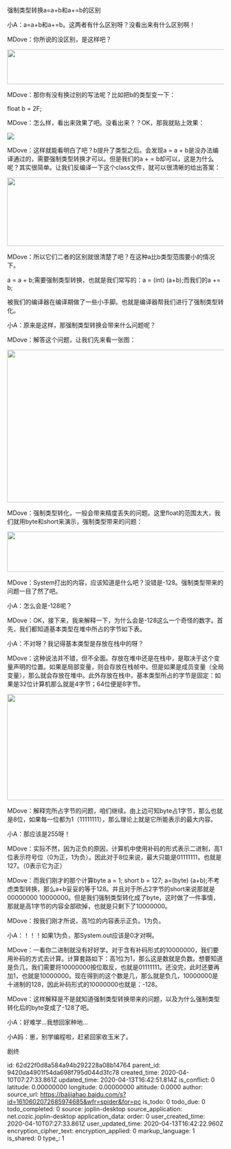 强制类型转换a=a+b和a+=b的区别


小A：a=a+b和a+=b。这两者有什么区别呀？没看出来有什么区别啊！

MDove：你所说的没区别，是这样吧？

<img width="600" height="81" src=":/2c14e49e14de4bc49d1c2f8c545a9d82"/>

MDove：那你有没有换过别的写法呢？比如把b的类型变一下：

float b = 2F;

MDove：怎么样，看出来效果了吧。没看出来？？OK，那我就贴上效果：

![](:/2f92947bb9754c92962806a6ec69f47f)

MDove：这样就能看明白了吧？b提升了类型之后。会发现a = a + b是没办法编译通过的，需要强制类型转换才可以。但是我们的a + = b却可以，这是为什么呢？其实很简单。让我们反编译一下这个class文件，就可以很清晰的给出答案：

<img width="600" height="160" src=":/d34bdacd082d478cb2188456ec34c52e"/>

MDove：所以它们二者的区别就很清楚了吧？在这种a比b类型范围要小的情况下。

a = a + b;需要强制类型转换，也就是我们常写的：a = (int) (a+b);而我们的a += b;

被我们的编译器在编译期做了一些小手脚。也就是编译器帮我们进行了强制类型转化。

小A：原来是这样，那强制类型转换会带来什么问题呢？

MDove：解答这个问题，让我们先来看一张图：

<img width="600" height="355" src=":/2ba584a5dae14311864082e576b6619c"/>

MDove：强制类型转化，一般会带来精度丢失的问题。这里float的范围太大，我们就用byte和short来演示，强制类型带来的问题：

<img width="600" height="94" src=":/d470d7fc4198458cb164254aa9b2e29e"/>

MDove：System打出的内容，应该知道是什么吧？没错是-128。强制类型带来的问题一目了然了吧。

小A：怎么会是-128呢？

MDove：OK，接下来，我来解释一下，为什么会是-128这么一个奇怪的数字。首先，我们都知道基本类型在堆中所占的字节如下表。

小A：不对呀？我记得基本类型是存放在栈中的呀？

MDove：这种说法并不错，但不全面。存放在堆中还是在栈中，是取决于这个变量声明的位置。如果是局部变量，则会存放在栈帧中。但是如果是成员变量（全局变量），那么就会存放在堆中。此外存放在栈中，基本类型所占的字节是固定：如果是32位计算机那么就是4字节；64位便是8字节。

<img width="600" height="247" src=":/71b49efa3a2c4892b9ff292459989bd1"/>

MDove：解释完所占字节的问题，咱们继续。由上边可知byte占1字节，那么也就是8位，如果每一位都为1（11111111），那么理论上就是它所能表示的最大内容。

小A：那应该是255呀！

MDove：实际不然，因为正负的原因，计算机中使用补码的形式表示二进制，高1位表示符号位（0为正，1为负）。因此对于8位来说，最大只能是01111111，也就是127。（0表示它为正）

MDove：而我们刚才的那个计算byte a = 1; short b = 127; a=(byte) (a+b);不考虑类型转换，那么a+b妥妥的等于128。并且对于所占2字节的short来说那就是00000000 10000000。但是我们强制类型转化成了byte，这时做了一件事情，那就是高1字节的内容全部砍掉，也就是只剩下了10000000。

MDove：按我们刚才所说，高1位的内容表示正负。1为负。

小A：！！！如果1为负，那System.out应该是0才对啊。

MDove：一看你二进制就没有好好学。对于含有补码形式的10000000，我们要用补码的方式去计算。计算套路如下：高1位为1，那么这是数就是负数。想要知道是负几，我们需要将10000000按位取反，也就是01111111。还没完，此时还要再加1，也就是10000000。现在得到的这个数是几，那么就是负几，10000000是十进制的128，因此补码形式的10000000也就是：-128。

MDove：这样解释是不是就知道强制类型转换带来的问题，以及为什么强制类型转化后的byte变成了-128了吧。

小A：好难学...我想回家种地...

小A妈：崽，别学编程啦，赶紧回家收玉米了。

剧终

id: 62d22f0d8a584a94b292228a08b14764
parent_id: 9420da4901f54da698f795d044d3fc78
created_time: 2020-04-10T07:27:33.861Z
updated_time: 2020-04-13T16:42:51.814Z
is_conflict: 0
latitude: 0.00000000
longitude: 0.00000000
altitude: 0.0000
author: 
source_url: https://baijiahao.baidu.com/s?id=1610602072685974685&wfr=spider&for=pc
is_todo: 0
todo_due: 0
todo_completed: 0
source: joplin-desktop
source_application: net.cozic.joplin-desktop
application_data: 
order: 0
user_created_time: 2020-04-10T07:27:33.861Z
user_updated_time: 2020-04-13T16:42:22.960Z
encryption_cipher_text: 
encryption_applied: 0
markup_language: 1
is_shared: 0
type_: 1